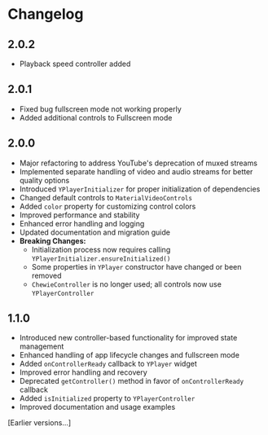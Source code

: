 # Changelog

## 2.0.2
- Playback speed controller added

## 2.0.1
- Fixed bug fullscreen mode not working properly
- Added additional controls to Fullscreen mode

## 2.0.0
- Major refactoring to address YouTube's deprecation of muxed streams
- Implemented separate handling of video and audio streams for better quality options
- Introduced `YPlayerInitializer` for proper initialization of dependencies
- Changed default controls to `MaterialVideoControls`
- Added `color` property for customizing control colors
- Improved performance and stability
- Enhanced error handling and logging
- Updated documentation and migration guide
- **Breaking Changes:**
    - Initialization process now requires calling `YPlayerInitializer.ensureInitialized()`
    - Some properties in `YPlayer` constructor have changed or been removed
    - `ChewieController` is no longer used; all controls now use `YPlayerController`

## 1.1.0
- Introduced new controller-based functionality for improved state management
- Enhanced handling of app lifecycle changes and fullscreen mode
- Added `onControllerReady` callback to `YPlayer` widget
- Improved error handling and recovery
- Deprecated `getController()` method in favor of `onControllerReady` callback
- Added `isInitialized` property to `YPlayerController`
- Improved documentation and usage examples

[Earlier versions...]